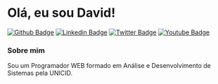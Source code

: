 # Olá, eu sou David!

[![Github Badge](https://img.shields.io/badge/-Github-000?style=flat-square&logo=Github&logoColor=white&link=https://github.com/davidfreitas-dev)](https://github.com/davidfreitas-dev)
[![Linkedin Badge](https://img.shields.io/badge/-LinkedIn-blue?style=flat-square&logo=Linkedin&logoColor=white&link=https://www.linkedin.com/in/davidfreitas-dev/)](https://www.linkedin.com/in/davidfreitas-dev/)
[![Twitter Badge](https://img.shields.io/badge/-Twitter-1ca0f1?style=flat-square&labelColor=1ca0f1&logo=twitter&logoColor=white&link=https://twitter.com/davidfrei7as)](https://twitter.com/davidfrei7as)
[![Youtube Badge](https://img.shields.io/badge/-YouTube-ff0000?style=flat-square&labelColor=ff0000&logo=youtube&logoColor=white&link=https://www.youtube.com/user/davidfrei7as)](https://www.youtube.com/user/davidfrei7as)

### Sobre mim
Sou um Programador WEB formado em Análise e Desenvolvimento de Sistemas pela UNICID.
